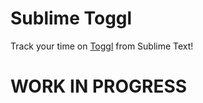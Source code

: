 # Sublime Toggl

Track your time on [Toggl](https://www.toggl.com/) from Sublime Text!

# WORK IN PROGRESS